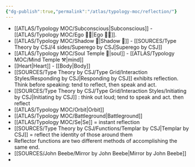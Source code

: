 ```yaml
---
{"dg-publish":true,"permalink":"/atlas/typology-moc/reflection/"}
---
```



- [[ATLAS/Typology MOC/Subconscious\|Subconscious]] - [[ATLAS/Typology MOC/Ego 🙋‍♂️\|Ego 🙋‍♂️]].
- [[ATLAS/Typology MOC/Shadow 👤\|Shadow 👤]] - [[SOURCES/Type Theory by CSJ/4 sides/Superego by CSJ\|Superego by CSJ]]
- [[ATLAS/Typology MOC/Soul Temple 👥\|soul]] - [[ATLAS/Typology MOC/Mind Temple ⚒️\|mind]]
- [[Heart\|Heart]] - [[Body\|Body]]
- [[SOURCES/Type Theory by CSJ/Type Grid/Interaction Styles/Responding by CSJ\|Responding by CSJ]] exhibits reflection. Think before speaking: tend to reflect, then speak and act. 
- [[SOURCES/Type Theory by CSJ/Type Grid/Interaction Styles/Initiating by CSJ\|Initiating by CSJ]] : think out loud; tend to speak and act. then reflect
- [[ATLAS/Typology MOC/Orbit\|Orbit]] 
- [[ATLAS/Typology MOC/Battleground\|Battleground]] 
- [[ATLAS/Typology MOC/Se\|Se]] = instant reflection 
- [[SOURCES/Type Theory by CSJ/Functions/Templar by CSJ\|Templar by CSJ]] = reflect the identity of those around them 
- Reflector functions are two different methods of accomplishing the same end.
- [[SOURCES/John Beebe/Mirror by John Beebe\|Mirror by John Beebe]]
- 